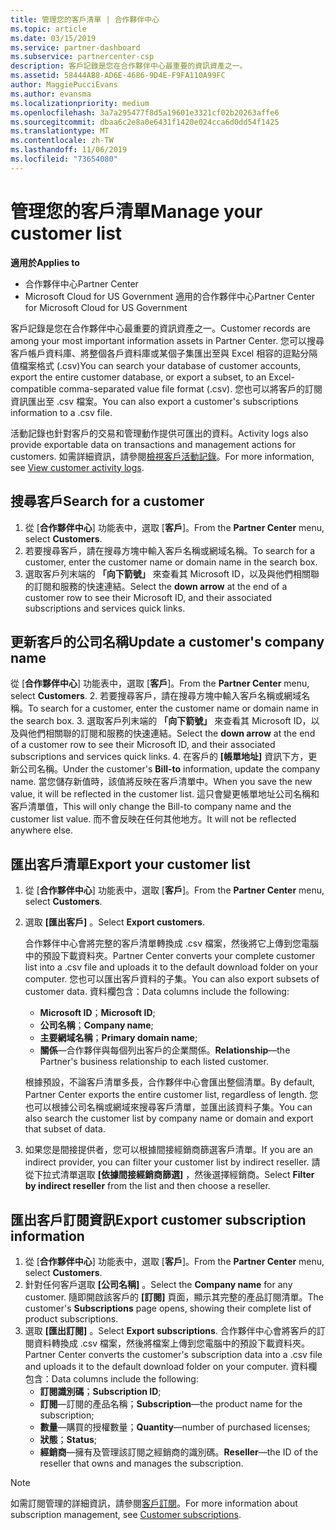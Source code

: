 ```yaml
---
title: 管理您的客戶清單 | 合作夥伴中心
ms.topic: article
ms.date: 03/15/2019
ms.service: partner-dashboard
ms.subservice: partnercenter-csp
description: 客戶記錄是您在合作夥伴中心最重要的資訊資產之一。
ms.assetid: 58444AB8-AD6E-4686-9D4E-F9FA110A99FC
author: MaggiePucciEvans
ms.author: evansma
ms.localizationpriority: medium
ms.openlocfilehash: 3a7a295477f8d5a19601e3321cf02b20263affe6
ms.sourcegitcommit: dbaa6c2e8a0e6431f1420e024cca6d0dd54f1425
ms.translationtype: MT
ms.contentlocale: zh-TW
ms.lasthandoff: 11/06/2019
ms.locfileid: "73654080"
---
```

# <a name="manage-your-customer-list"></a><span data-ttu-id="bd06f-103">管理您的客戶清單</span><span class="sxs-lookup"><span data-stu-id="bd06f-103">Manage your customer list</span></span>

<span data-ttu-id="bd06f-104">**適用於**</span><span class="sxs-lookup"><span data-stu-id="bd06f-104">**Applies to**</span></span>

-  <span data-ttu-id="bd06f-105">合作夥伴中心</span><span class="sxs-lookup"><span data-stu-id="bd06f-105">Partner Center</span></span>
-  <span data-ttu-id="bd06f-106">Microsoft Cloud for US Government 適用的合作夥伴中心</span><span class="sxs-lookup"><span data-stu-id="bd06f-106">Partner Center for Microsoft Cloud for US Government</span></span>


<span data-ttu-id="bd06f-107">客戶記錄是您在合作夥伴中心最重要的資訊資產之一。</span><span class="sxs-lookup"><span data-stu-id="bd06f-107">Customer records are among your most important information assets in Partner Center.</span></span> <span data-ttu-id="bd06f-108">您可以搜尋客戶帳戶資料庫、將整個各戶資料庫或某個子集匯出至與 Excel 相容的逗點分隔值檔案格式 (.csv)</span><span class="sxs-lookup"><span data-stu-id="bd06f-108">You can search your database of customer accounts, export the entire customer database, or export a subset, to an Excel-compatible comma-separated value file format (.csv).</span></span> <span data-ttu-id="bd06f-109">您也可以將客戶的訂閱資訊匯出至 .csv 檔案。</span><span class="sxs-lookup"><span data-stu-id="bd06f-109">You can also export a customer's subscriptions information to a .csv file.</span></span>

<span data-ttu-id="bd06f-110">活動記錄也針對客戶的交易和管理動作提供可匯出的資料。</span><span class="sxs-lookup"><span data-stu-id="bd06f-110">Activity logs also provide exportable data on transactions and management actions for customers.</span></span> <span data-ttu-id="bd06f-111">如需詳細資訊，請參閱[檢視客戶活動記錄](activity-logs.md)。</span><span class="sxs-lookup"><span data-stu-id="bd06f-111">For more information, see [View customer activity logs](activity-logs.md).</span></span>


## <a name="search-for-a-customer"></a><span data-ttu-id="bd06f-112">搜尋客戶</span><span class="sxs-lookup"><span data-stu-id="bd06f-112">Search for a customer</span></span>

1.  <span data-ttu-id="bd06f-113">從 [**合作夥伴中心**] 功能表中，選取 [**客戶**]。</span><span class="sxs-lookup"><span data-stu-id="bd06f-113">From the **Partner Center** menu, select **Customers**.</span></span>
2.  <span data-ttu-id="bd06f-114">若要搜尋客戶，請在搜尋方塊中輸入客戶名稱或網域名稱。</span><span class="sxs-lookup"><span data-stu-id="bd06f-114">To search for a customer, enter the customer name or domain name in the search box.</span></span>
3.  <span data-ttu-id="bd06f-115">選取客戶列末端的 **「向下箭號」** 來查看其 Microsoft ID，以及與他們相關聯的訂閱和服務的快速連結。</span><span class="sxs-lookup"><span data-stu-id="bd06f-115">Select the **down arrow** at the end of a customer row to see their Microsoft ID, and their associated subscriptions and services quick links.</span></span>

## <a name="update-a-customers-company-name"></a><span data-ttu-id="bd06f-116">更新客戶的公司名稱</span><span class="sxs-lookup"><span data-stu-id="bd06f-116">Update a customer's company name</span></span>

<span data-ttu-id="bd06f-117">從 [**合作夥伴中心**] 功能表中，選取 [**客戶**]。</span><span class="sxs-lookup"><span data-stu-id="bd06f-117">From the **Partner Center** menu, select **Customers**.</span></span>
2.  <span data-ttu-id="bd06f-118">若要搜尋客戶，請在搜尋方塊中輸入客戶名稱或網域名稱。</span><span class="sxs-lookup"><span data-stu-id="bd06f-118">To search for a customer, enter the customer name or domain name in the search box.</span></span>
3.  <span data-ttu-id="bd06f-119">選取客戶列末端的 **「向下箭號」** 來查看其 Microsoft ID，以及與他們相關聯的訂閱和服務的快速連結。</span><span class="sxs-lookup"><span data-stu-id="bd06f-119">Select the **down arrow** at the end of a customer row to see their Microsoft ID, and their associated subscriptions and services quick links.</span></span>
4.  <span data-ttu-id="bd06f-120">在客戶的 **\[帳單地址\]** 資訊下方，更新公司名稱。</span><span class="sxs-lookup"><span data-stu-id="bd06f-120">Under the customer's **Bill-to** information, update the company name.</span></span> <span data-ttu-id="bd06f-121">當您儲存新值時，該值將反映在客戶清單中。</span><span class="sxs-lookup"><span data-stu-id="bd06f-121">When you save the new value, it will be reflected in the customer list.</span></span> <span data-ttu-id="bd06f-122">這只會變更帳單地址公司名稱和客戶清單值，</span><span class="sxs-lookup"><span data-stu-id="bd06f-122">This will only change the Bill-to company name and the customer list value.</span></span> <span data-ttu-id="bd06f-123">而不會反映在任何其他地方。</span><span class="sxs-lookup"><span data-stu-id="bd06f-123">It will not be reflected anywhere else.</span></span>

## <a name="export-your-customer-list"></a><span data-ttu-id="bd06f-124">匯出客戶清單</span><span class="sxs-lookup"><span data-stu-id="bd06f-124">Export your customer list</span></span>

1.  <span data-ttu-id="bd06f-125">從 [**合作夥伴中心**] 功能表中，選取 [**客戶**]。</span><span class="sxs-lookup"><span data-stu-id="bd06f-125">From the **Partner Center** menu, select **Customers**.</span></span>
2.  <span data-ttu-id="bd06f-126">選取 **\[匯出客戶\]** 。</span><span class="sxs-lookup"><span data-stu-id="bd06f-126">Select **Export customers**.</span></span>

    <span data-ttu-id="bd06f-127">合作夥伴中心會將完整的客戶清單轉換成 .csv 檔案，然後將它上傳到您電腦中的預設下載資料夾。</span><span class="sxs-lookup"><span data-stu-id="bd06f-127">Partner Center converts your complete customer list into a .csv file and uploads it to the default download folder on your computer.</span></span> <span data-ttu-id="bd06f-128">您也可以匯出客戶資料的子集。</span><span class="sxs-lookup"><span data-stu-id="bd06f-128">You can also export subsets of customer data.</span></span> <span data-ttu-id="bd06f-129">資料欄包含：</span><span class="sxs-lookup"><span data-stu-id="bd06f-129">Data columns include the following:</span></span>

    -   <span data-ttu-id="bd06f-130">**Microsoft ID**；</span><span class="sxs-lookup"><span data-stu-id="bd06f-130">**Microsoft ID**;</span></span>
    -   <span data-ttu-id="bd06f-131">**公司名稱**；</span><span class="sxs-lookup"><span data-stu-id="bd06f-131">**Company name**;</span></span>
    -   <span data-ttu-id="bd06f-132">**主要網域名稱**；</span><span class="sxs-lookup"><span data-stu-id="bd06f-132">**Primary domain name**;</span></span>
    -   <span data-ttu-id="bd06f-133">**關係**—合作夥伴與每個列出客戶的企業關係。</span><span class="sxs-lookup"><span data-stu-id="bd06f-133">**Relationship**—the Partner's business relationship to each listed customer.</span></span>

    <span data-ttu-id="bd06f-134">根據預設，不論客戶清單多長，合作夥伴中心會匯出整個清單。</span><span class="sxs-lookup"><span data-stu-id="bd06f-134">By default, Partner Center exports the entire customer list, regardless of length.</span></span> <span data-ttu-id="bd06f-135">您也可以根據公司名稱或網域來搜尋客戶清單，並匯出該資料子集。</span><span class="sxs-lookup"><span data-stu-id="bd06f-135">You can also search the customer list by company name or domain and export that subset of data.</span></span>

3.  <span data-ttu-id="bd06f-136">如果您是間接提供者，您可以根據間接經銷商篩選客戶清單。</span><span class="sxs-lookup"><span data-stu-id="bd06f-136">If you are an indirect provider, you can filter your customer list by indirect reseller.</span></span> <span data-ttu-id="bd06f-137">請從下拉式清單選取 **\[依據間接經銷商篩選\]** ，然後選擇經銷商。</span><span class="sxs-lookup"><span data-stu-id="bd06f-137">Select **Filter by indirect reseller** from the list and then choose a reseller.</span></span>


## <a name="export-customer-subscription-information"></a><span data-ttu-id="bd06f-138">匯出客戶訂閱資訊</span><span class="sxs-lookup"><span data-stu-id="bd06f-138">Export customer subscription information</span></span>

1.  <span data-ttu-id="bd06f-139">從 [**合作夥伴中心**] 功能表中，選取 [**客戶**]。</span><span class="sxs-lookup"><span data-stu-id="bd06f-139">From the **Partner Center** menu, select **Customers**.</span></span>
2.  <span data-ttu-id="bd06f-140">針對任何客戶選取 **\[公司名稱\]** 。</span><span class="sxs-lookup"><span data-stu-id="bd06f-140">Select the **Company name** for any customer.</span></span> <span data-ttu-id="bd06f-141">隨即開啟該客戶的 **\[訂閱\]** 頁面，顯示其完整的產品訂閱清單。</span><span class="sxs-lookup"><span data-stu-id="bd06f-141">The customer's **Subscriptions** page opens, showing their complete list of product subscriptions.</span></span>
3.  <span data-ttu-id="bd06f-142">選取 **\[匯出訂閱\]** 。</span><span class="sxs-lookup"><span data-stu-id="bd06f-142">Select **Export subscriptions**.</span></span> <span data-ttu-id="bd06f-143">合作夥伴中心會將客戶的訂閱資料轉換成 .csv 檔案，然後將檔案上傳到您電腦中的預設下載資料夾。</span><span class="sxs-lookup"><span data-stu-id="bd06f-143">Partner Center converts the customer's subscription data into a .csv file and uploads it to the default download folder on your computer.</span></span> <span data-ttu-id="bd06f-144">資料欄包含：</span><span class="sxs-lookup"><span data-stu-id="bd06f-144">Data columns include the following:</span></span>
    -   <span data-ttu-id="bd06f-145">**訂閱識別碼**；</span><span class="sxs-lookup"><span data-stu-id="bd06f-145">**Subscription ID**;</span></span>
    -   <span data-ttu-id="bd06f-146">**訂閱**—訂閱的產品名稱；</span><span class="sxs-lookup"><span data-stu-id="bd06f-146">**Subscription**—the product name for the subscription;</span></span>
    -   <span data-ttu-id="bd06f-147">**數量**—購買的授權數量；</span><span class="sxs-lookup"><span data-stu-id="bd06f-147">**Quantity**—number of purchased licenses;</span></span>
    -   <span data-ttu-id="bd06f-148">**狀態**；</span><span class="sxs-lookup"><span data-stu-id="bd06f-148">**Status**;</span></span>
    -   <span data-ttu-id="bd06f-149">**經銷商**—擁有及管理該訂閱之經銷商的識別碼。</span><span class="sxs-lookup"><span data-stu-id="bd06f-149">**Reseller**—the ID of the reseller that owns and manages the subscription.</span></span>

> [!NOTE]  
> <span data-ttu-id="bd06f-150">如需訂閱管理的詳細資訊，請參閱[客戶訂閱](customer-subscriptions.md)。</span><span class="sxs-lookup"><span data-stu-id="bd06f-150">For more information about subscription management, see [Customer subscriptions](customer-subscriptions.md).</span></span>

     

 

 



